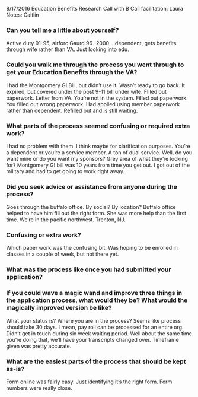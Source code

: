 8/17/2016
Education Benefits Research Call with B
Call facilitation: Laura
Notes: Caitlin

### Can you tell me a little about yourself?

Active duty 91-95, airforc
Gaurd 96 -2000
...dependent, gets benefits through wife rather than VA. Just looking into edu.

### Could you walk me through the process you went through to get your Education Benefits through the VA?

I had the Montgomery GI Bill, but didn’t use it. Wasn’t ready to go back. It expired, but covered under the post 9-11 bill under wife.
FIlled out paperwork. Letter from VA. You’re not in the system. Filled out paperwork. You filled out wrong paperwork.
Had applied using member paperwork rather than dependent. Refilled out and is still waiting.

### What parts of the process seemed confusing or required extra work?

I had no problem with them. I think maybe for clarification purposes. You’re a dependent or you’re a service member. A ton of dual service. Well, do you want mine or do you want my sponsors?
Grey area of what they’re looking for?
Montgomery GI bill was 10 years from time you get out.
I got out of the military and had to get going to work right away.

### Did you seek advice or assistance from anyone during the process?

Goes through the buffalo office. By social? By location? Buffalo office helped to have him fill out the right form. She was more help than the first time. We’re in the pacific northwest. Trenton, NJ.

### Confusing or extra work?

Which paper work was the confusing bit. Was hoping to be enrolled in classes in a couple of week, but not there yet.

### What was the process like once you had submitted your application?

### If you could wave a magic wand and improve three things in the application process, what would they be? What would the magically improved version be like?

What your status is? Where you are in the process? Seems like process should take 30 days. I mean, pay roll can be processed for an entire org.
Didn’t get in touch during six week waiting period. Well about the same time you’re doing that, we’ll have your transcripts changed over.
Timeframe given was pretty accurate.

### What are the easiest parts of the process that should be kept as-is?

Form online was fairly easy. Just identifying it’s the right form. Form numbers were really close. 
